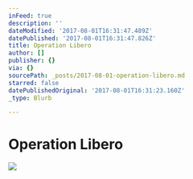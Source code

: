 ```yaml
---
inFeed: true
description: ''
dateModified: '2017-08-01T16:31:47.489Z'
datePublished: '2017-08-01T16:31:47.826Z'
title: Operation Libero
author: []
publisher: {}
via: {}
sourcePath: _posts/2017-08-01-operation-libero.md
starred: false
datePublishedOriginal: '2017-08-01T16:31:23.160Z'
_type: Blurb

---
```

# Operation Libero
![](https://the-grid-user-content.s3-us-west-2.amazonaws.com/c2547a71-cf2c-4e57-bd1f-8fff537ec81e.jpg)